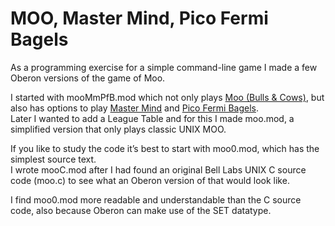 # MOO, Master Mind, Pico Fermi Bagels

As a programming exercise for a simple command-line game I made a few Oberon versions of the game of Moo.

I started with mooMmPfB.mod which not only plays [Moo (Bulls & Cows)](https://en.wikipedia.org/wiki/Bulls_and_Cows), but also has options to play [Master Mind](https://en.wikipedia.org/wiki/Mastermind_(board_game)) and [Pico Fermi Bagels](https://everything2.com/title/Pico+Fermi+Bagels).</br>
Later I wanted to add a League Table and for this I made moo.mod, a simplified version that only plays classic UNIX MOO.

If you like to study the code it’s best to start with moo0.mod, which has the simplest source text.</br>
I wrote mooC.mod after I had found an original Bell Labs UNIX C&nbsp;source code (moo.c) to see what an Oberon version of that would look like.

I find moo0.mod more readable and understandable than the C&nbsp;source code, also because Oberon can make use of the SET datatype.

